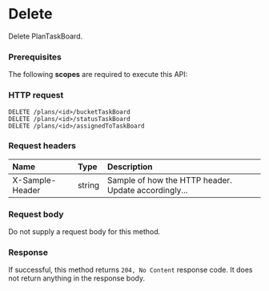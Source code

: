 # Delete

Delete PlanTaskBoard.
### Prerequisites
The following **scopes** are required to execute this API: 
### HTTP request
<!-- { "blockType": "ignored" } -->
```http
DELETE /plans/<id>/bucketTaskBoard
DELETE /plans/<id>/statusTaskBoard
DELETE /plans/<id>/assignedToTaskBoard

```
### Request headers
| Name       | Type | Description|
|:---------------|:--------|:----------|
| X-Sample-Header  | string  | Sample of how the HTTP header. Update accordingly...|

### Request body
Do not supply a request body for this method.


### Response
If successful, this method returns `204, No Content` response code. It does not return anything in the response body.


<!-- uuid: 5c7680ed-bcb9-4c6a-8a6a-cf5d21d4a0e8
2015-10-16 09:51:14 UTC -->
<!-- {
  "type": "#page.annotation",
  "description": "Delete",
  "keywords": "",
  "section": "documentation",
  "tocPath": ""
}-->